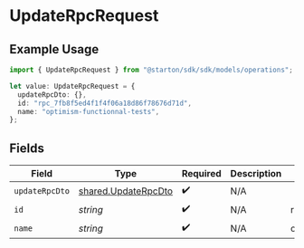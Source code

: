 # UpdateRpcRequest

## Example Usage

```typescript
import { UpdateRpcRequest } from "@starton/sdk/sdk/models/operations";

let value: UpdateRpcRequest = {
  updateRpcDto: {},
  id: "rpc_7fb8f5ed4f1f4f06a18d86f78676d71d",
  name: "optimism-functionnal-tests",
};
```

## Fields

| Field                                                             | Type                                                              | Required                                                          | Description                                                       | Example                                                           |
| ----------------------------------------------------------------- | ----------------------------------------------------------------- | ----------------------------------------------------------------- | ----------------------------------------------------------------- | ----------------------------------------------------------------- |
| `updateRpcDto`                                                    | [shared.UpdateRpcDto](../../../sdk/models/shared/updaterpcdto.md) | :heavy_check_mark:                                                | N/A                                                               |                                                                   |
| `id`                                                              | *string*                                                          | :heavy_check_mark:                                                | N/A                                                               | rpc_7fb8f5ed4f1f4f06a18d86f78676d71d                              |
| `name`                                                            | *string*                                                          | :heavy_check_mark:                                                | N/A                                                               | optimism-functionnal-tests                                        |